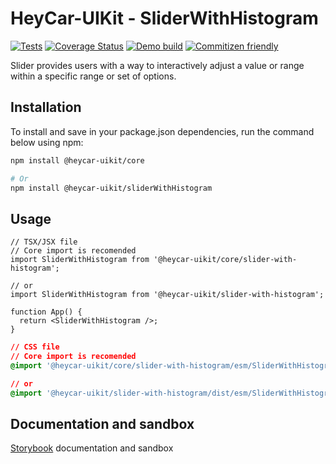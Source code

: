 # HeyCar-UIKit - SliderWithHistogram

[![Tests](https://github.com/hey-car/heycar-uikit/actions/workflows/build.yml/badge.svg)](https://github.com/hey-car/heycar-uikit/actions/workflows/build.yml)
[![Coverage Status](https://coveralls.io/repos/github/hey-car/heycar-uikit/badge.svg)](https://coveralls.io/github/hey-car/heycar-uikit)
[![Demo build](https://github.com/hey-car/heycar-uikit/actions/workflows/main.yml/badge.svg)](https://github.com/hey-car/heycar-uikit/actions/workflows/main.yml)
[![Commitizen friendly](https://img.shields.io/badge/commitizen-friendly-brightgreen.svg)](http://commitizen.github.io/cz-cli/)

Slider provides users with a way to interactively adjust a value or range within a specific range or set of options.

## Installation

To install and save in your package.json dependencies, run the command below using npm:

```bash
npm install @heycar-uikit/core

# Or
npm install @heycar-uikit/sliderWithHistogram
```

## Usage

```tsx
// TSX/JSX file
// Core import is recomended
import SliderWithHistogram from '@heycar-uikit/core/slider-with-histogram';

// or
import SliderWithHistogram from '@heycar-uikit/slider-with-histogram';

function App() {
  return <SliderWithHistogram />;
}
```

```css
// CSS file
// Core import is recomended
@import '@heycar-uikit/core/slider-with-histogram/esm/SliderWithHistogram.constants.css';

// or
@import '@heycar-uikit/slider-with-histogram/dist/esm/SliderWithHistogram.constants.css';
```

## Documentation and sandbox

[Storybook](https://hey-car.github.io/heycar-uikit/main/?path=/docs/components-molecules-slider-with-histogram--sliderWithHistogram) documentation and sandbox

